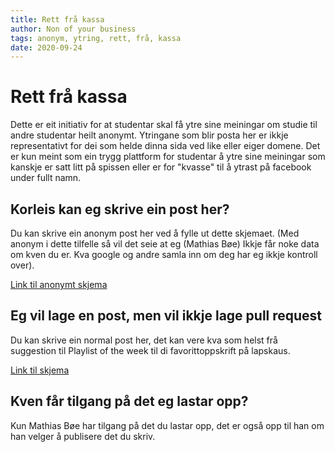 ```yaml
---
title: Rett frå kassa
author: Non of your business
tags: anonym, ytring, rett, frå, kassa
date: 2020-09-24
---
```

# Rett frå kassa
Dette er eit initiativ for at studentar skal få ytre sine meiningar om studie til andre studentar heilt anonymt. Ytringane som blir posta her er ikkje representativt for dei som helde dinna sida ved like eller eiger domene. Det er kun meint som ein trygg plattform for studentar å ytre sine meiningar som kanskje er satt litt på spissen eller er for "kvasse" til å ytrast på facebook under fullt namn.

## Korleis kan eg skrive ein post her?
Du kan skrive ein anonym post her ved å fylle ut dette skjemaet. (Med anonym i dette tilfelle så vil det seie at eg (Mathias Bøe) Ikkje får noke data om kven du er. Kva google og andre samla inn om deg har eg ikkje kontroll over).

[Link til anonymt skjema](https://formfacade.com/public/102218239997663441322/all/form/1FAIpQLSfCMvdyyk1d6phqTfESfFgJTe1Ci3zUIWNgI9idhHl-I6yK7Q)

## Eg vil lage en post, men vil ikkje lage pull request
Du kan skrive ein normal post her, det kan vere kva som helst frå suggestion til Playlist of the week til di favorittoppskrift på lapskaus.

[Link til skjema](https://forms.gle/dhvujmy3w9v53K2G8)

## Kven får tilgang på det eg lastar opp?
Kun Mathias Bøe har tilgang på det du lastar opp, det er også opp til han om han velger å publisere det du skriv.
